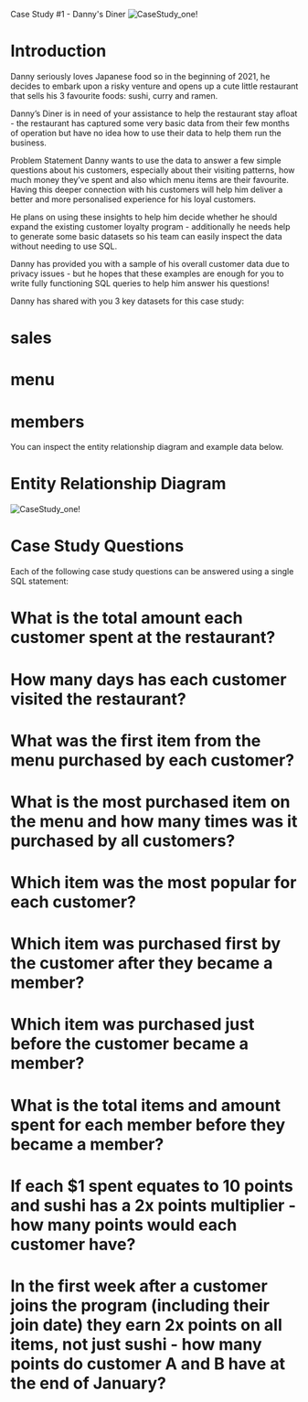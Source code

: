 
Case Study #1 - Danny's Diner
![CaseStudy_one!](https://user-images.githubusercontent.com/111879997/189985525-09a44fa4-fa8b-4734-a082-866d5307af2a.png)



# Introduction
Danny seriously loves Japanese food so in the beginning of 2021, he decides to embark upon a risky venture and opens up a cute little restaurant that sells his 3 favourite foods: sushi, curry and ramen.

Danny’s Diner is in need of your assistance to help the restaurant stay afloat - the restaurant has captured some very basic data from their few months of operation but have no idea how to use their data to help them run the business.

Problem Statement
Danny wants to use the data to answer a few simple questions about his customers, especially about their visiting patterns, how much money they’ve spent and also which menu items are their favourite. Having this deeper connection with his customers will help him deliver a better and more personalised experience for his loyal customers.

He plans on using these insights to help him decide whether he should expand the existing customer loyalty program - additionally he needs help to generate some basic datasets so his team can easily inspect the data without needing to use SQL.

Danny has provided you with a sample of his overall customer data due to privacy issues - but he hopes that these examples are enough for you to write fully functioning SQL queries to help him answer his questions!

Danny has shared with you 3 key datasets for this case study:

# sales
# menu
# members
You can inspect the entity relationship diagram and example data below.

# Entity Relationship Diagram
![CaseStudy_one!](https://user-images.githubusercontent.com/111879997/189985891-14fa2685-57bd-4c20-bb50-fdb2896b3a4c.png)

# Case Study Questions
Each of the following case study questions can be answered using a single SQL statement:

# What is the total amount each customer spent at the restaurant?
# How many days has each customer visited the restaurant?
# What was the first item from the menu purchased by each customer?
# What is the most purchased item on the menu and how many times was it purchased by all customers?
# Which item was the most popular for each customer?
# Which item was purchased first by the customer after they became a member?
# Which item was purchased just before the customer became a member?
# What is the total items and amount spent for each member before they became a member?
# If each $1 spent equates to 10 points and sushi has a 2x points multiplier - how many points would each customer have?
# In the first week after a customer joins the program (including their join date) they earn 2x points on all items, not just sushi - how many points do customer A and B have at the end of January?

